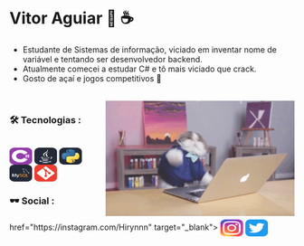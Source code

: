 


<h1>Vitor Aguiar 🎈 ☕ </h1>

 - Estudante de Sistemas de informação, viciado em inventar nome de variável e tentando ser desenvolvedor backend.
 - Atualmente comecei a estudar C# e tô mais viciado que crack.
 - Gosto de açaí e jogos competitivos 🍨

<br>

<div> <img src="https://github.com/Hirynnn/Hirynnn/blob/main/gatolouco.gif"  align="right"</img>
 </div>

### 🛠 Tecnologias :
<div style="display: inline_block"><br>
  <img align="center" alt="Vitor-HTML" height="30" width="40" src= "https://github.com/tandpfun/skill-icons/blob/main/icons/CS.svg">
  <img align="center" alt="Vitor-HTML" height="30" width="40" src="https://github.com/tandpfun/skill-icons/blob/main/icons/Java-Dark.svg">
  <img align="center" alt="Vitor-CSS" height="30" width="40" src="https://github.com/tandpfun/skill-icons/blob/main/icons/Python-Dark.svg">
  <img align="center" alt="Vitor-Python" height="30" width="40" src="https://github.com/tandpfun/skill-icons/blob/main/icons/MySQL-Dark.svg">
  <img align="center" alt="Vitor-git" height="30" width="40" src="https://github.com/tandpfun/skill-icons/blob/main/icons/Git.svg" />

   

  </div>

 ### 🕶 Social :
<div style="display: inline_block" 
<a> href="https://instagram.com/Hirynnn" target="_blank">
  <img align="center" alt="Vitor-CSS" height="30" width="40" src="https://github.com/tandpfun/skill-icons/blob/main/icons/Instagram.svg">
</a>
<a href="https://twitter.com/hirynnn" target="_blank">
  <img align="center" alt="Vitor-CSS" height="30" width="40" src="https://github.com/tandpfun/skill-icons/blob/main/icons/Twitter.svg">
</a>
</div>




